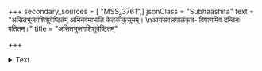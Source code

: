 +++
secondary_sources = [ "MSS_3761",]
jsonClass = "Subhaashita"
text = "असितभुजगशिशुवेष्टितम् अभिनवमाभाति केतकीकुसुमम्।  \nआयसवलयालंकृत- विषाणमिव दन्तिनः पतितम्॥"
title = "असितभुजगशिशुवेष्टितम्"

+++

<details><summary>Text</summary>

असितभुजगशिशुवेष्टितम् अभिनवमाभाति केतकीकुसुमम्।  
आयसवलयालंकृत- विषाणमिव दन्तिनः पतितम्॥
</details>
